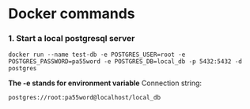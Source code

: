 # Docker commands

### 1. Start a local postgresql server

```
docker run --name test-db -e POSTGRES_USER=root -e POSTGRES_PASSWORD=pa55word -e POSTGRES_DB=local_db -p 5432:5432 -d postgres
```

**The -e stands for environment variable**
Connection string:

```
postgres://root:pa55word@localhost/local_db
```
